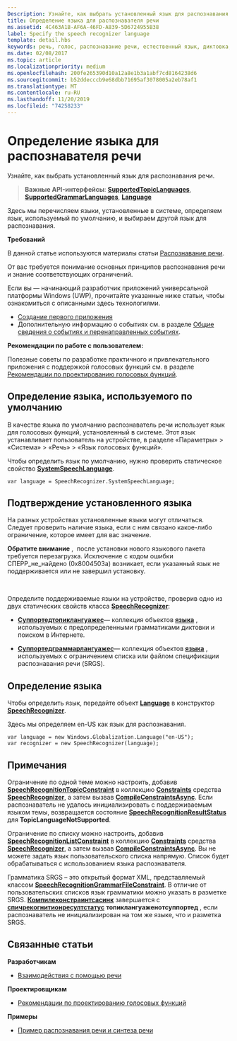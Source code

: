 ```yaml
---
Description: Узнайте, как выбрать установленный язык для распознавания речи.
title: Определение языка для распознавателя речи
ms.assetid: 4C463A1B-AF6A-46FD-A839-5D6724955B38
label: Specify the speech recognizer language
template: detail.hbs
keywords: речь, голос, распознавание речи, естественный язык, диктовка, ввод, взаимодействие с пользователем
ms.date: 02/08/2017
ms.topic: article
ms.localizationpriority: medium
ms.openlocfilehash: 200fe265390d10a12a8e1b3a1abf7cd8164238d6
ms.sourcegitcommit: b52ddecccb9e68dbb71695af3078005a2eb78af1
ms.translationtype: MT
ms.contentlocale: ru-RU
ms.lasthandoff: 11/20/2019
ms.locfileid: "74258233"
---
```

# <a name="specify-the-speech-recognizer-language"></a>Определение языка для распознавателя речи


Узнайте, как выбрать установленный язык для распознавания речи.

> **Важные API-интерфейсы**: [**SupportedTopicLanguages**](https://docs.microsoft.com/uwp/api/windows.media.speechrecognition.speechrecognizer.supportedtopiclanguages), [**SupportedGrammarLanguages**](https://docs.microsoft.com/uwp/api/windows.media.speechrecognition.speechrecognizer.supportedgrammarlanguages), [**Language**](https://docs.microsoft.com/uwp/api/Windows.Globalization.Language)


Здесь мы перечисляем языки, установленные в системе, определяем язык, используемый по умолчанию, и выбираем другой язык для распознавания.

**Требований**

В данной статье используются материалы статьи [Распознавание речи](speech-recognition.md).

От вас требуется понимание основных принципов распознавания речи и знание соответствующих ограничений.

Если вы — начинающий разработчик приложений универсальной платформы Windows (UWP), прочитайте указанные ниже статьи, чтобы ознакомиться с описанными здесь технологиями.

-   [Создание первого приложения](https://docs.microsoft.com/windows/uwp/get-started/your-first-app)
-   Дополнительную информацию о событиях см. в разделе [Общие сведения о событиях и перенаправленных событиях](https://docs.microsoft.com/windows/uwp/xaml-platform/events-and-routed-events-overview).

**Рекомендации по работе с пользователем:**

Полезные советы по разработке практичного и привлекательного приложения с поддержкой голосовых функций см. в разделе [Рекомендации по проектированию голосовых функций](https://docs.microsoft.com/windows/uwp/input-and-devices/speech-interactions).

## <a name="identify-the-default-language"></a>Определение языка, используемого по умолчанию


В качестве языка по умолчанию распознаватель речи использует язык для голосовых функций, установленный в системе. Этот язык устанавливает пользователь на устройстве, в разделе «Параметры» &gt; «Система» &gt; «Речь» &gt; «Язык голосовых функций».

Чтобы определить язык по умолчанию, нужно проверить статическое свойство [**SystemSpeechLanguage**](https://docs.microsoft.com/uwp/api/windows.media.speechrecognition.speechrecognizer.systemspeechlanguage).

```CSharp
var language = SpeechRecognizer.SystemSpeechLanguage; 
```

## <a name="confirm-an-installed-language"></a>Подтверждение установленного языка


На разных устройствах установленные языки могут отличаться. Следует проверить наличие языка, если с ним связано какое-либо ограничение, которое имеет для вас значение.

**Обратите внимание** ,  после установки нового языкового пакета требуется перезагрузка. Исключение с кодом ошибки СПЕРР\_не\_найдено (0x8004503a) возникает, если указанный язык не поддерживается или не завершил установку.

 

Определите поддерживаемые языки на устройстве, проверив одно из двух статических свойств класса [**SpeechRecognizer**](https://docs.microsoft.com/uwp/api/Windows.Media.SpeechRecognition.SpeechRecognizer):

-   [**Суппортедтопиклангуажес**](https://docs.microsoft.com/uwp/api/windows.media.speechrecognition.speechrecognizer.supportedtopiclanguages)— коллекция объектов [**языка**](https://docs.microsoft.com/uwp/api/Windows.Globalization.Language) , используемых с предопределенными грамматиками диктовки и поиском в Интернете.

-   [**Суппортедграммарлангуажес**](https://docs.microsoft.com/uwp/api/windows.media.speechrecognition.speechrecognizer.supportedgrammarlanguages)— коллекция объектов [**языка**](https://docs.microsoft.com/uwp/api/Windows.Globalization.Language) , используемых с ограничением списка или файлом спецификации распознавания речи (SRGS).

## <a name="specify-a-language"></a>Определение языка


Чтобы определить язык, передайте объект [**Language**](https://docs.microsoft.com/uwp/api/Windows.Globalization.Language) в конструктор [**SpeechRecognizer**](https://docs.microsoft.com/uwp/api/Windows.Media.SpeechRecognition.SpeechRecognizer).

Здесь мы определяем en-US как язык для распознавания.


```CSharp
var language = new Windows.Globalization.Language("en-US"); 
var recognizer = new SpeechRecognizer(language); 
```

## <a name="remarks"></a>Примечания


Ограничение по одной теме можно настроить, добавив [**SpeechRecognitionTopicConstraint**](https://docs.microsoft.com/uwp/api/Windows.Media.SpeechRecognition.SpeechRecognitionTopicConstraint) в коллекцию [**Constraints**](https://docs.microsoft.com/uwp/api/windows.media.speechrecognition.speechrecognizer.constraints) средства [**SpeechRecognizer**](https://docs.microsoft.com/uwp/api/Windows.Media.SpeechRecognition.SpeechRecognizer), а затем вызвав [**CompileConstraintsAsync**](https://docs.microsoft.com/uwp/api/windows.media.speechrecognition.speechrecognizer.compileconstraintsasync). Если распознаватель не удалось инициализировать с поддерживаемым языком темы, возвращается состояние [**SpeechRecognitionResultStatus**](https://docs.microsoft.com/uwp/api/Windows.Media.SpeechRecognition.SpeechRecognitionResultStatus) для **TopicLanguageNotSupported**.

Ограничение по списку можно настроить, добавив [**SpeechRecognitionListConstraint**](https://docs.microsoft.com/uwp/api/Windows.Media.SpeechRecognition.SpeechRecognitionListConstraint) в коллекцию [**Constraints**](https://docs.microsoft.com/uwp/api/windows.media.speechrecognition.speechrecognizer.constraints) средства [**SpeechRecognizer**](https://docs.microsoft.com/uwp/api/Windows.Media.SpeechRecognition.SpeechRecognizer), а затем вызвав [**CompileConstraintsAsync**](https://docs.microsoft.com/uwp/api/windows.media.speechrecognition.speechrecognizer.compileconstraintsasync). Вы не можете задать язык пользовательского списка напрямую. Список будет обрабатываться с использованием языка распознавателя.

Грамматика SRGS – это открытый формат XML, представляемый классом [**SpeechRecognitionGrammarFileConstraint**](https://docs.microsoft.com/uwp/api/Windows.Media.SpeechRecognition.SpeechRecognitionGrammarFileConstraint). В отличие от пользовательских списков язык грамматики можно указать в разметке SRGS. [**Компилеконстраинтсасинк**](https://docs.microsoft.com/uwp/api/windows.media.speechrecognition.speechrecognizer.compileconstraintsasync) завершается с [**спичрекогнитионресултстатус**](https://docs.microsoft.com/uwp/api/Windows.Media.SpeechRecognition.SpeechRecognitionResultStatus) **топиклангуаженотсуппортед** , если распознаватель не инициализирован на том же языке, что и разметка SRGS.

## <a name="related-articles"></a>Связанные статьи

**Разработчикам**

* [Взаимодействия с помощью речи](speech-interactions.md)

**Проектировщикам**

* [Рекомендации по проектированию голосовых функций](https://docs.microsoft.com/windows/uwp/input-and-devices/speech-interactions)

**Примеры**

* [Пример распознавания речи и синтеза речи](https://github.com/Microsoft/Windows-universal-samples/tree/master/Samples/SpeechRecognitionAndSynthesis)
 

 




